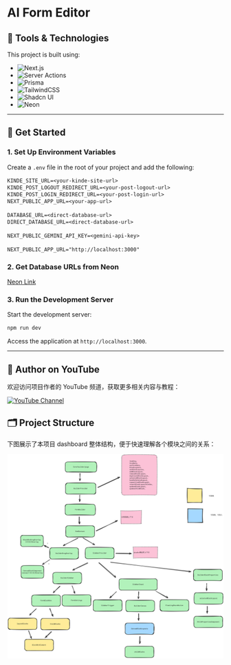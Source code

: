 # AI Form Editor

## 🚀 Tools & Technologies

This project is built using:

- ![Next.js](https://img.shields.io/badge/Next.js-14-black?logo=next.js&logoColor=white)
- ![Server Actions](https://img.shields.io/badge/Server%20Actions-API-blue?logo=vercel&logoColor=white)
- ![Prisma](https://img.shields.io/badge/Prisma-ORM-2D3748?logo=prisma&logoColor=white)
- ![TailwindCSS](https://img.shields.io/badge/TailwindCSS-3.0-06B6D4?logo=tailwindcss&logoColor=white)
- ![Shadcn UI](https://img.shields.io/badge/Shadcn%20UI-Components-0F172A)
- ![Neon](https://img.shields.io/badge/Neon%20PostgreSQL-Cloud%20DB-009639?logo=postgresql&logoColor=white)

---

## 🔄 Get Started

### 1. Set Up Environment Variables

Create a `.env` file in the root of your project and add the following:

```plaintext
KINDE_SITE_URL=<your-kinde-site-url>
KINDE_POST_LOGOUT_REDIRECT_URL=<your-post-logout-url>
KINDE_POST_LOGIN_REDIRECT_URL=<your-post-login-url>
NEXT_PUBLIC_APP_URL=<your-app-url>

DATABASE_URL=<direct-database-url>
DIRECT_DATABASE_URL=<direct-database-url>

NEXT_PUBLIC_GEMINI_API_KEY=<gemini-api-key>

NEXT_PUBLIC_APP_URL="http://localhost:3000"

```

### 2. Get Database URLs from Neon

[Neon Link](https://neon.tech)

### 3. Run the Development Server

Start the development server:

```bash
npm run dev
```

Access the application at `http://localhost:3000`.

---

## 🎥 Author on YouTube

欢迎访问项目作者的 YouTube 频道，获取更多相关内容与教程：

[![YouTube Channel](https://img.shields.io/badge/YouTube-Visit-red?logo=youtube&logoColor=white)](https://www.youtube.com/@techwithemmaofficial)

## 🗂 Project Structure

下图展示了本项目 dashboard 整体结构，便于快速理解各个模块之间的关系：

![Project Structure](./docs/project-structure.png)

